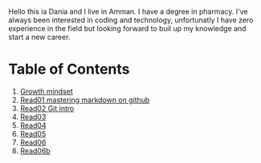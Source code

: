 Hello this ia Dania and I live in Amman. I have a degree in pharmacy.
I've always been interested in coding and technology, unfortunatly I have zero experience in the field but looking forward to buil up my knowledge and start a new career.

# Table of Contents

1. [Growth mindset](https://daniakatalan.github.io/rreading-notes/Growth%20mindset)
2. [Read01 mastering markdown on github](https://daniakatalan.github.io/rreading-notes/Read01%20mastering%20markdown%20on%20github)
3. [Read02 Git intro](https://daniakatalan.github.io/rreading-notes/Read02%20Git%20intro)
4. [Read03](https://daniakatalan.github.io/rreading-notes/Read03)
5. [Read04](https://daniakatalan.github.io/rreading-notes/Read04)
6. [Read05](https://daniakatalan.github.io/rreading-notes/Read05)
7. [Read06](https://daniakatalan.github.io/rreading-notes/Read06)
8. [Read06b](https://daniakatalan.github.io/rreading-notes/Read06b)
